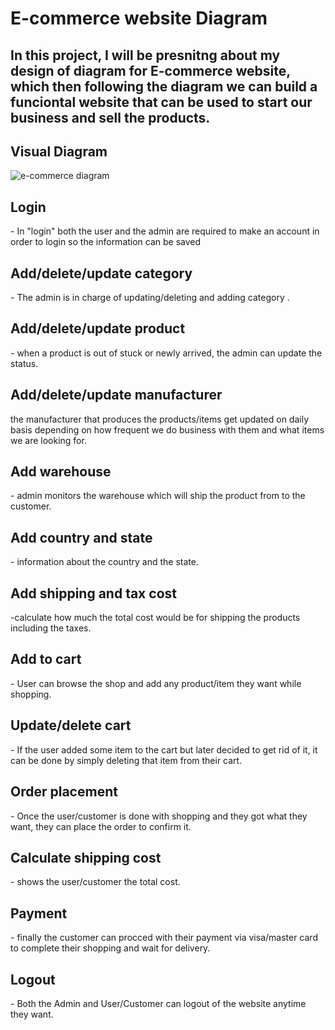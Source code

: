 <h1>E-commerce website Diagram</h1>
<h2>In this project, I will be presnitng about my design of diagram for E-commerce website, which then following the diagram we can build a funciontal website that can be used to start our business and sell the products. </h2>
<h2>Visual Diagram</h2>
<img src= "./desktop/e-commerce diagram.png" alt="e-commerce diagram">
<h2>Login</h2>
- In "login" both the user and the admin are required to make an account in order to login so the information can be saved
<h2>Add/delete/update category</h2>
- The admin is in charge of updating/deleting and adding category .
<h2>Add/delete/update product</h2>
- when a product is out of stuck or newly arrived, the admin can update the status.
<h2>Add/delete/update manufacturer</h2>
the manufacturer that produces the products/items get updated on daily basis depending on how frequent we do business with them and what items we are looking for.
<h2>Add warehouse</h2>
- admin monitors the warehouse which will ship the product from to the customer.
<h2>Add country and state</h2>
- information about the country and the state.
<h2>Add shipping and tax cost</h2>
-calculate how much the total cost would be for shipping the products including the taxes.
<h2>Add to cart</h2>
- User can browse the shop and add any product/item they want while shopping.
<h2>Update/delete cart</h2>
- If the user added some item to the cart but later decided to get rid of it, it can be done by simply deleting that item from their cart.
<h2>Order placement</h2>
- Once the user/customer is done with shopping and they got what they want, they can place the order to confirm it.
<h2>Calculate shipping cost</h2>
- shows the user/customer the total cost.
<h2>Payment</h2>
- finally the customer can procced with their payment via visa/master card to complete their shopping and wait for delivery.
<h2>Logout</h2>
- Both the Admin and User/Customer can logout of the website anytime they want.
